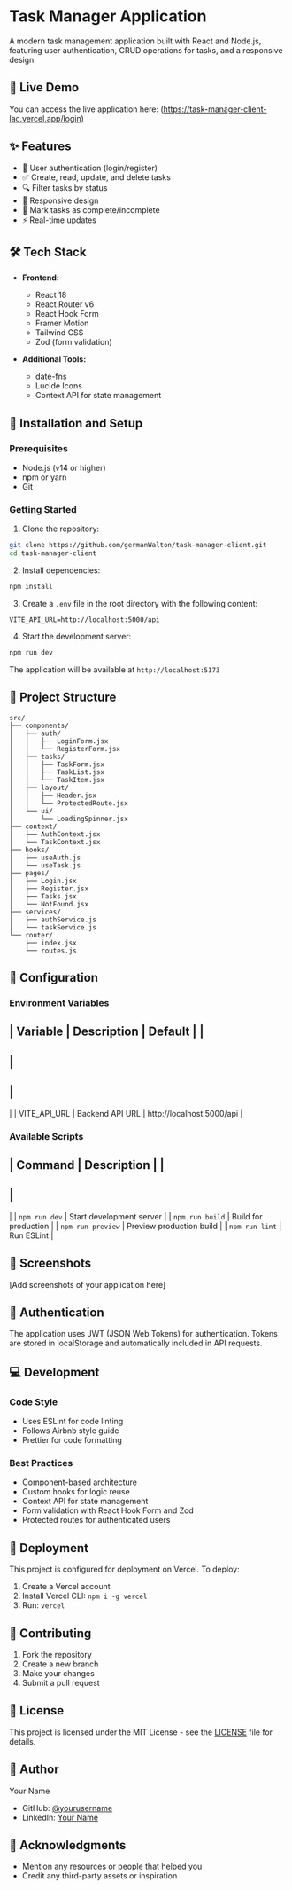 # Task Manager Application

A modern task management application built with React and Node.js, featuring user authentication, CRUD operations for tasks, and a responsive design.

## 🚀 Live Demo

You can access the live application here: (https://task-manager-client-lac.vercel.app/login)

## ✨ Features

- 👤 User authentication (login/register)
- ✅ Create, read, update, and delete tasks
- 🔍 Filter tasks by status
- 📱 Responsive design
- 🎯 Mark tasks as complete/incomplete
- ⚡ Real-time updates

## 🛠️ Tech Stack

- **Frontend:**
  - React 18
  - React Router v6
  - React Hook Form
  - Framer Motion
  - Tailwind CSS
  - Zod (form validation)

- **Additional Tools:**
  - date-fns
  - Lucide Icons
  - Context API for state management

## 🚀 Installation and Setup

### Prerequisites

- Node.js (v14 or higher)
- npm or yarn
- Git

### Getting Started

1. Clone the repository:
```bash
git clone https://github.com/germanWalton/task-manager-client.git
cd task-manager-client
```

2. Install dependencies:
```bash
npm install
```

3. Create a `.env` file in the root directory with the following content:
```env
VITE_API_URL=http://localhost:5000/api
```

4. Start the development server:
```bash
npm run dev
```

The application will be available at `http://localhost:5173`

## 📁 Project Structure

```
src/
├── components/
│   ├── auth/
│   │   ├── LoginForm.jsx
│   │   └── RegisterForm.jsx
│   ├── tasks/
│   │   ├── TaskForm.jsx
│   │   ├── TaskList.jsx
│   │   └── TaskItem.jsx
│   ├── layout/
│   │   ├── Header.jsx
│   │   └── ProtectedRoute.jsx
│   └── ui/
│       └── LoadingSpinner.jsx
├── context/
│   ├── AuthContext.jsx
│   └── TaskContext.jsx
├── hooks/
│   ├── useAuth.js
│   └── useTask.js
├── pages/
│   ├── Login.jsx
│   ├── Register.jsx
│   ├── Tasks.jsx
│   └── NotFound.jsx
├── services/
│   ├── authService.js
│   └── taskService.js
└── router/
    ├── index.jsx
    └── routes.js
```

## 🔧 Configuration

### Environment Variables

|
 Variable 
|
 Description 
|
 Default 
|
|
----------
|
-------------
|
---------
|
|
 VITE_API_URL 
|
 Backend API URL 
|
 http://localhost:5000/api 
|

### Available Scripts

|
 Command 
|
 Description 
|
|
---------
|
-------------
|
|
`npm run dev`
|
 Start development server 
|
|
`npm run build`
|
 Build for production 
|
|
`npm run preview`
|
 Preview production build 
|
|
`npm run lint`
|
 Run ESLint 
|

## 📱 Screenshots

[Add screenshots of your application here]

## 🔐 Authentication

The application uses JWT (JSON Web Tokens) for authentication. Tokens are stored in localStorage and automatically included in API requests.

## 💻 Development

### Code Style

- Uses ESLint for code linting
- Follows Airbnb style guide
- Prettier for code formatting

### Best Practices

- Component-based architecture
- Custom hooks for logic reuse
- Context API for state management
- Form validation with React Hook Form and Zod
- Protected routes for authenticated users

## 🚀 Deployment

This project is configured for deployment on Vercel. To deploy:

1. Create a Vercel account
2. Install Vercel CLI: `npm i -g vercel`
3. Run: `vercel`

## 🤝 Contributing

1. Fork the repository
2. Create a new branch
3. Make your changes
4. Submit a pull request

## 📄 License

This project is licensed under the MIT License - see the [LICENSE](LICENSE) file for details.

## 👤 Author

Your Name
- GitHub: [@yourusername](https://github.com/yourusername)
- LinkedIn: [Your Name](https://linkedin.com/in/yourprofile)

## 🙏 Acknowledgments

- Mention any resources or people that helped you
- Credit any third-party assets or inspiration

